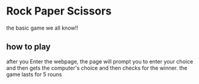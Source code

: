 # Rock Paper Scissors
the basic game we all know!!
## how to play
after you Enter the webpage, the page will prompt you to enter your choice and then gets the computer's choice and then checks for the winner.
the game lasts for 5 rouns
